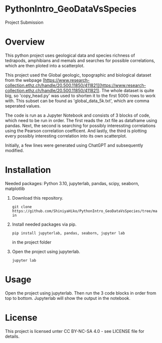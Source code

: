 # PythonIntro_GeoDataVsSpecies
Project Submission
# Overview
This python project uses geological data and species richness of tedrapods, amphibians and memals and searches for possible correlations, which are then ploted into a scatterplot.

This project used the Global geologic, topographic and biological dataset from the webpage [https://www.research-collection.ethz.ch/handle/20.500.11850/411821](https://www.research-collection.ethz.ch/handle/20.500.11850/411821). The whole dataset is quite big, so 'copy_head.py' was used to shorten it to the first 5000 rows to work with. This subset can be found as 'global_data_5k.txt', which are comma seperated values.

The code is run as a Jupyter Notebook and consists of 3 blocks of code, which need to be run in order. The first reads the .txt file as dataframe using pandas. Next, the second is searching for possibly interessting correlations using the Pearson correlation coefficent. And lastly, the third is plotting every possibly interesting correlation into its own scatterplot.

Initially, a few lines were generated using ChatGPT and subsequently modified.
# Installation
Needed packages: Python 3.10, jupyterlab, pandas, scipy, seaborn, matplotlib

1. Download this repository.

	```git clone https://github.com/ShiniyaHiko/PythonIntro_GeoDataVsSpecies/tree/main```
	
2. Install needed packages via pip.
 
	```pip install jupyterlab, pandas, seaborn, jupyter lab``` 
	
	in the project folder
3. Open the project using jupyterlab.

	```jupyter lab```

# Usage
Open the project using jupyterlab. Then run the 3 code blocks in order from top to bottom. Jupyterlab will show the output in the notebook.
# License
This project is licensed unter CC BY-NC-SA 4.0 - see LICENSE file for details.
